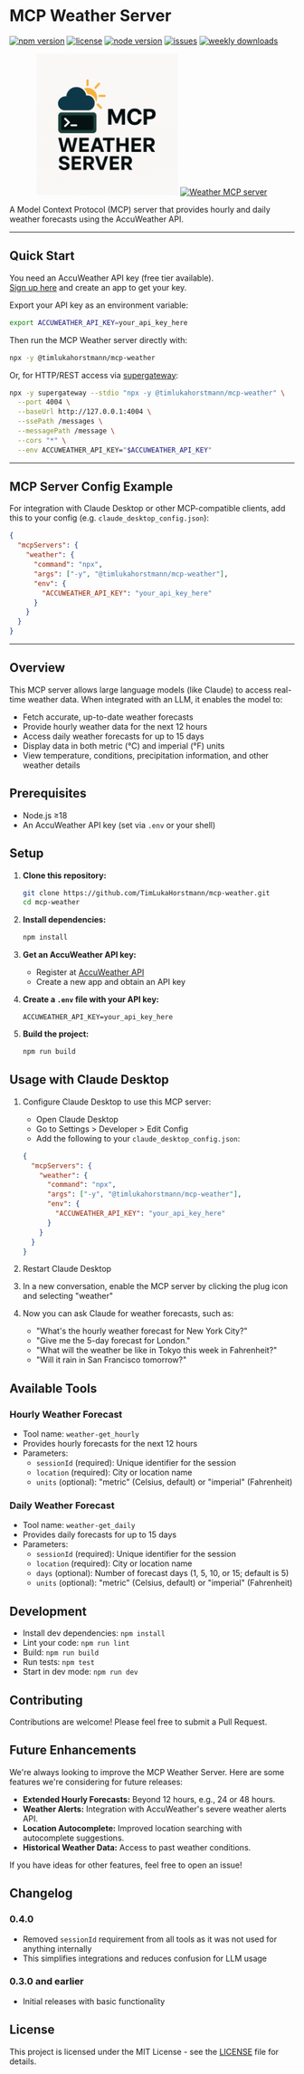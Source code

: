 # MCP Weather Server

[![npm version](https://img.shields.io/npm/v/@timlukahorstmann/mcp-weather)](https://www.npmjs.com/package/@timlukahorstmann/mcp-weather)
[![license](https://img.shields.io/github/license/TimLukaHorstmann/mcp-weather)](https://github.com/TimLukaHorstmann/mcp-weather/blob/main/LICENSE)
[![node version](https://img.shields.io/node/v/@timlukahorstmann/mcp-weather)](https://www.npmjs.com/package/@timlukahorstmann/mcp-weather)
[![issues](https://img.shields.io/github/issues/TimLukaHorstmann/mcp-weather)](https://github.com/TimLukaHorstmann/mcp-weather/issues)
[![weekly downloads](https://img.shields.io/npm/dm/@timlukahorstmann/mcp-weather)](https://www.npmjs.com/package/@timlukahorstmann/mcp-weather)

<p align="center">
  <img src="logo.png" alt="MCP Weather Server Logo" width="250"/>
  <a href="https://glama.ai/mcp/servers/@TimLukaHorstmann/mcp-weather">
    <img width="380" height="200" src="https://glama.ai/mcp/servers/@TimLukaHorstmann/mcp-weather/badge" alt="Weather MCP server" />
  </a>
</p>

A Model Context Protocol (MCP) server that provides hourly and daily weather forecasts using the AccuWeather API.

---

## Quick Start

You need an AccuWeather API key (free tier available).  
[Sign up here](https://developer.accuweather.com/) and create an app to get your key.

Export your API key as an environment variable:

```bash
export ACCUWEATHER_API_KEY=your_api_key_here
```

Then run the MCP Weather server directly with:

```bash
npx -y @timlukahorstmann/mcp-weather
```

Or, for HTTP/REST access via [supergateway](https://github.com/supercorp-ai/supergateway):

```bash
npx -y supergateway --stdio "npx -y @timlukahorstmann/mcp-weather" \
  --port 4004 \
  --baseUrl http://127.0.0.1:4004 \
  --ssePath /messages \
  --messagePath /message \
  --cors "*" \
  --env ACCUWEATHER_API_KEY="$ACCUWEATHER_API_KEY"
```

---

## MCP Server Config Example

For integration with Claude Desktop or other MCP-compatible clients, add this to your config (e.g. `claude_desktop_config.json`):

```json
{
  "mcpServers": {
    "weather": {
      "command": "npx",
      "args": ["-y", "@timlukahorstmann/mcp-weather"],
      "env": {
        "ACCUWEATHER_API_KEY": "your_api_key_here"
      }
    }
  }
}
```

---

## Overview

This MCP server allows large language models (like Claude) to access real-time weather data. When integrated with an LLM, it enables the model to:

- Fetch accurate, up-to-date weather forecasts
- Provide hourly weather data for the next 12 hours
- Access daily weather forecasts for up to 15 days
- Display data in both metric (°C) and imperial (°F) units
- View temperature, conditions, precipitation information, and other weather details

## Prerequisites

- Node.js ≥18  
- An AccuWeather API key (set via `.env` or your shell)

## Setup

1. **Clone this repository:**
   ```bash
   git clone https://github.com/TimLukaHorstmann/mcp-weather.git
   cd mcp-weather
   ```

2. **Install dependencies:**
   ```bash
   npm install
   ```

3. **Get an AccuWeather API key:**
   - Register at [AccuWeather API](https://developer.accuweather.com/)
   - Create a new app and obtain an API key

4. **Create a `.env` file with your API key:**
   ```
   ACCUWEATHER_API_KEY=your_api_key_here
   ```

5. **Build the project:**
   ```bash
   npm run build
   ```

## Usage with Claude Desktop

1. Configure Claude Desktop to use this MCP server:
   - Open Claude Desktop
   - Go to Settings > Developer > Edit Config
   - Add the following to your `claude_desktop_config.json`:

   ```json
   {
     "mcpServers": {
       "weather": {
         "command": "npx",
         "args": ["-y", "@timlukahorstmann/mcp-weather"],
         "env": {
           "ACCUWEATHER_API_KEY": "your_api_key_here"
         }
       }
     }
   }
   ```

2. Restart Claude Desktop

3. In a new conversation, enable the MCP server by clicking the plug icon and selecting "weather"

4. Now you can ask Claude for weather forecasts, such as:
   - "What's the hourly weather forecast for New York City?"
   - "Give me the 5-day forecast for London."
   - "What will the weather be like in Tokyo this week in Fahrenheit?"
   - "Will it rain in San Francisco tomorrow?"

## Available Tools

### Hourly Weather Forecast
- Tool name: `weather-get_hourly`
- Provides hourly forecasts for the next 12 hours
- Parameters:
  - `sessionId` (required): Unique identifier for the session
  - `location` (required): City or location name
  - `units` (optional): "metric" (Celsius, default) or "imperial" (Fahrenheit)

### Daily Weather Forecast
- Tool name: `weather-get_daily`
- Provides daily forecasts for up to 15 days
- Parameters:
  - `sessionId` (required): Unique identifier for the session
  - `location` (required): City or location name
  - `days` (optional): Number of forecast days (1, 5, 10, or 15; default is 5)
  - `units` (optional): "metric" (Celsius, default) or "imperial" (Fahrenheit)

## Development

- Install dev dependencies: `npm install`
- Lint your code:           `npm run lint`  
- Build:                    `npm run build`  
- Run tests:                `npm test`
- Start in dev mode:        `npm run dev`

## Contributing

Contributions are welcome! Please feel free to submit a Pull Request.

## Future Enhancements

We're always looking to improve the MCP Weather Server. Here are some features we're considering for future releases:

- **Extended Hourly Forecasts:** Beyond 12 hours, e.g., 24 or 48 hours.
- **Weather Alerts:** Integration with AccuWeather's severe weather alerts API.
- **Location Autocomplete:** Improved location searching with autocomplete suggestions.
- **Historical Weather Data:** Access to past weather conditions.

If you have ideas for other features, feel free to open an issue!

## Changelog

### 0.4.0
- Removed `sessionId` requirement from all tools as it was not used for anything internally
- This simplifies integrations and reduces confusion for LLM usage

### 0.3.0 and earlier
- Initial releases with basic functionality

## License

This project is licensed under the MIT License - see the [LICENSE](LICENSE) file for details.
